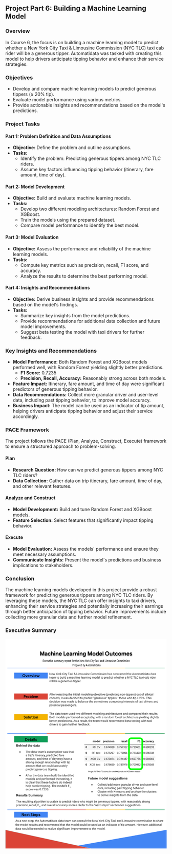 ## Project Part 6: Building a Machine Learning Model

### Overview

In Course 6, the focus is on building a machine learning model to predict whether a New York City Taxi & Limousine Commission (NYC TLC) taxi cab rider will be a generous tipper. Automatidata was tasked with creating this model to help drivers anticipate tipping behavior and enhance their service strategies.

### Objectives

- Develop and compare machine learning models to predict generous tippers (≥ 20% tip).
- Evaluate model performance using various metrics.
- Provide actionable insights and recommendations based on the model's predictions.

### Project Tasks

#### Part 1: Problem Definition and Data Assumptions

- **Objective:** Define the problem and outline assumptions.
- **Tasks:**
  - Identify the problem: Predicting generous tippers among NYC TLC riders.
  - Assume key factors influencing tipping behavior (itinerary, fare amount, time of day).

#### Part 2: Model Development

- **Objective:** Build and evaluate machine learning models.
- **Tasks:**
  - Develop two different modeling architectures: Random Forest and XGBoost.
  - Train the models using the prepared dataset.
  - Compare model performance to identify the best model.

#### Part 3: Model Evaluation

- **Objective:** Assess the performance and reliability of the machine learning models.
- **Tasks:**
  - Compute key metrics such as precision, recall, F1 score, and accuracy.
  - Analyze the results to determine the best performing model.

#### Part 4: Insights and Recommendations

- **Objective:** Derive business insights and provide recommendations based on the model's findings.
- **Tasks:**
  - Summarize key insights from the model predictions.
  - Provide recommendations for additional data collection and future model improvements.
  - Suggest beta testing the model with taxi drivers for further feedback.

### Key Insights and Recommendations

- **Model Performance:** Both Random Forest and XGBoost models performed well, with Random Forest yielding slightly better predictions.
  - **F1 Score:** 0.7235
  - **Precision, Recall, Accuracy:** Reasonably strong across both models.
- **Feature Impact:** Itinerary, fare amount, and time of day were significant predictors of generous tipping behavior.
- **Data Recommendations:** Collect more granular driver and user-level data, including past tipping behavior, to improve model accuracy.
- **Business Impact:** The model can be used as an indicator of tip amount, helping drivers anticipate tipping behavior and adjust their service accordingly.

### PACE Framework

The project follows the PACE (Plan, Analyze, Construct, Execute) framework to ensure a structured approach to problem-solving.

#### Plan

- **Research Question:** How can we predict generous tippers among NYC TLC riders?
- **Data Collection:** Gather data on trip itinerary, fare amount, time of day, and other relevant features.

#### Analyze and Construct

- **Model Development:** Build and tune Random Forest and XGBoost models.
- **Feature Selection:** Select features that significantly impact tipping behavior.

#### Execute

- **Model Evaluation:** Assess the models' performance and ensure they meet necessary assumptions.
- **Communicate Insights:** Present the model's predictions and business implications to stakeholders.

### Conclusion

The machine learning models developed in this project provide a robust framework for predicting generous tippers among NYC TLC riders. By leveraging these models, the NYC TLC can offer insights to taxi drivers, enhancing their service strategies and potentially increasing their earnings through better anticipation of tipping behavior. Future improvements include collecting more granular data and further model refinement.


### Executive Summary
![Executive Summary](Course%206%20Automatidata%20Executive%20Summary.png)
